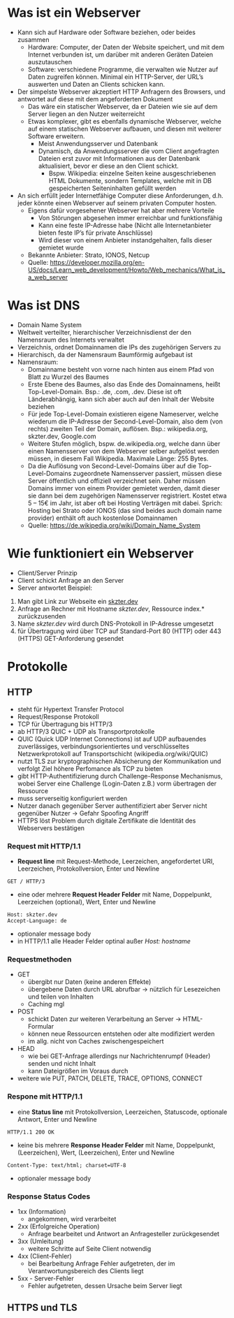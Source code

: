 # Was ist ein Webserver
- Kann sich auf Hardware oder Software beziehen, oder beides zusammen
  - Hardware: Computer, der Daten der Website speichert, und mit dem Internet verbunden ist, um darüber mit anderen Geräten Dateien auszutauschen
  - Software: verschiedene Programme, die verwalten wie Nutzer auf Daten zugreifen können. Minimal ein HTTP-Server, der URL’s auswerten und Daten an  Clients schicken kann. 
- Der simpelste Webserver akzeptiert HTTP Anfragern des Browsers, und antwortet auf diese mit dem angeforderten Dokument
  - Das wäre ein statischer Webserver, da er Dateien wie sie auf dem Server liegen an den Nutzer weiterreicht
  - Etwas komplexer, gibt es ebenfalls dynamische Webserver, welche auf einem statischen Webserver aufbauen, und diesen mit weiterer Software erweitern.
    - Meist Anwendungsserver und Datenbank
    - Dynamisch, da Anwendungsserver die vom Client angefragten Dateien erst zuvor mit Informationen aus der Datenbank aktualisiert, bevor er diese an den Client schickt.
      - Bspw. Wikipedia: einzelne Seiten keine ausgeschriebenen HTML Dokumente, sondern Templates, welche mit in DB gespeicherten Seiteninhalten gefüllt werden
- An sich erfüllt jeder Internetfähige Computer diese Anforderungen, d.h. jeder könnte einen Webserver auf seinem privaten Computer hosten. 
  - Eigens dafür vorgesehener Webserver hat aber mehrere Vorteile
    - Von Störungen abgesehen immer erreichbar und funktionsfähig
    - Kann eine feste IP-Adresse habe (Nicht alle Internetanbieter bieten feste IP’s für private Anschlüsse)
    - Wird dieser von einem Anbieter instandgehalten, falls dieser gemietet wurde
  - Bekannte Anbieter: Strato, IONOS, Netcup
  - Quelle: https://developer.mozilla.org/en-US/docs/Learn_web_development/Howto/Web_mechanics/What_is_a_web_server

# Was ist DNS
- Domain Name System
- Weltweit verteilter, hierarchischer Verzeichnisdienst der den Namensraum des Internets verwaltet
- Verzeichnis, ordnet Domainnamen die IPs des zugehörigen Servers zu
- Hierarchisch, da der Namensraum Baumförmig aufgebaut ist
- Namensraum:
  - Domainname besteht von vorne nach hinten aus einem Pfad von Blatt zu Wurzel des Baumes
  - Erste Ebene des Baumes, also das Ende des Domainnamens, heißt Top-Level-Domain. Bsp.: .de, .com, .dev. Diese ist oft Länderabhängig, kann sich aber auch auf den Inhalt der Website beziehen
  - Für jede Top-Level-Domain existieren eigene Nameserver, welche wiederum die IP-Adresse der Second-Level-Domain, also dem (von rechts) zweiten Teil der Domain, auflösen. Bsp.: wikipedia.org, skzter.dev, Google.com
  - Weitere Stufen möglich, bspw. de.wikipedia.org, welche dann über einen Namensserver von dem Webserver selber aufgelöst werden müssen, in diesem Fall Wikipedia. Maximale Länge: 255 Bytes.
  - Da die Auflösung von Second-Level-Domains über auf die Top-Level-Domains zugeordnete Namensserver passiert, müssen diese Server öffentlich und offiziell verzeichnet sein. Daher müssen Domains immer von einem Provider gemietet werden, damit dieser sie dann bei dem zugehörigen Namensserver registriert. Kostet etwa 5 – 15€ im Jahr, ist aber oft bei Hosting Verträgen mit dabei. Sprich: Hosting bei Strato oder IONOS (das sind beides auch domain name provider) enthält oft auch kostenlose Domainnamen
  - Quelle: https://de.wikipedia.org/wiki/Domain_Name_System

# Wie funktioniert ein Webserver
- Client/Server Prinzip
- Client schickt Anfrage an den Server 
- Server antwortet
Beispiel:
1. Man gibt Link zur Webseite ein [skzter.dev](https://skzter.dev/)
2. Anfrage an Rechner mit Hostname *skzter.dev*, Ressource index.* zurückzusenden
3. Name *skzter.dev* wird durch DNS-Protokoll in IP-Adresse umgesetzt
4. für Übertragung wird über TCP auf Standard-Port 80 (HTTP) oder 443 (HTTPS) GET-Anforderung gesendet

# Protokolle

## HTTP
- steht für Hypertext Transfer Protocol
- Request/Response Protokoll
- TCP für Übertragung bis HTTP/3
- ab HTTP/3 QUIC + UDP als Transportprotokolle
- QUIC (Quick UDP Internet Connections) ist auf UDP aufbauendes zuverlässiges, verbindungsorientiertes und verschlüsseltes Netzwerkprotokoll
  auf Transportschicht (wikipedia.org/wiki/QUIC)
- nutzt TLS zur kryptographischen Absicherung der Kommunikation und verfolgt Ziel höhere Perfomance als TCP zu bieten
- gibt HTTP-Authentifizierung durch Challenge-Response Mechanismus, wobei Server eine Challenge (Login-Daten z.B.) vorm übertragen der Ressource
- muss serverseitig konfiguriert werden
- Nutzer danach gegenüber Server authentifiziert aber Server nicht gegenüber Nutzer -> Gefahr Spoofing Angriff 
- HTTPS löst Problem durch digitale Zertifikate die Identität des Webservers bestätigen 

### Request mit HTTP/1.1
- **Request line** mit Request-Methode, Leerzeichen, angefordertet URI, Leerzeichen, Protokollversion, Enter und Newline
```
GET / HTTP/3 
```
- eine oder mehrere **Request Header Felder** mit Name, Doppelpunkt, Leerzeichen (optional), Wert, Enter und Newline
```
Host: skzter.dev
Accept-Language: de
```
- optionaler message body
- in HTTP/1.1 alle Header Felder optinal außer *Host: hostname*

### Requestmethoden
- GET
    - übergibt nur Daten (keine anderen Effekte)
    - übergebene Daten durch URL abrufbar -> nützlich für Lesezeichen und teilen von Inhalten
    - Caching mgl
- POST
    - schickt Daten zur weiteren Verarbeitung an Server -> HTML-Formular
    - können neue Ressourcen entstehen oder alte modifiziert werden 
    - im allg. nicht von Caches zwischengespeichert
- HEAD
    - wie bei GET-Anfrage allerdings nur Nachrichtenrumpf (Header) senden und nicht Inhalt
    - kann Dateigrößen im Voraus durch
- weitere wie PUT, PATCH, DELETE, TRACE, OPTIONS, CONNECT

### Respone mit HTTP/1.1 
- eine **Status line** mit Protokollversion, Leerzeichen, Statuscode, optionale Antwort, Enter und Newline
``` 
HTTP/1.1 200 OK
```
- keine bis mehrere **Response Header Felder** mit Name, Doppelpunkt, (Leerzeichen), Wert, (Leerzeichen), Enter und Newline
```
Content-Type: text/html; charset=UTF-8 
```
- optionaler message body

### Response Status Codes
- 1xx (Information)
    - angekommen, wird verarbeitet
- 2xx (Erfolgreiche Operation)
    - Anfrage bearbeitet und Antwort an Anfragesteller zurückgesendet
- 3xx (Umleitung)
    - weitere Schritte auf Seite Client notwendig 
- 4xx (Client-Fehler)
    - bei Bearbeitung Anfrage Fehler aufgetreten, der im Verantwortungsbereich des Clients liegt
- 5xx - Server-Fehler
    - Fehler aufgetreten, dessen Ursache beim Server liegt

## HTTPS und TLS


